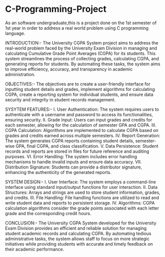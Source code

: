 # C-Programming-Project
As an software undergraduate,this is a project done on the 1st semester of 1st year in order to address a real world problem using C programming language.

INTRODUCTION:-
  The University CGPA System project aims to address the real-world problem faced by the University Exam Division in managing and calculating Cumulative Grade Point Averages (CGPA) for its students. This system streamlines the process of collecting grades, calculating CGPA, and generating reports for students. By automating these tasks, the system aims to improve efficiency, accuracy, and transparency in academic administration.
  
OBJECTIVES:-
 The objectives are to create a user-friendly interface for inputting student details and grades, implement algorithms for calculating CGPA, create a reporting system for individual students, and ensure data security and integrity in student records management.
 
SYSYTEM FEATURES:-
 I.	User Authentication: The system requires users to authenticate with a username and password to access its functionalities, ensuring security.
II.	Grade Input: Users can input grades and credits for each semester, allowing for the calculation of semester GPA and CGPA.
III.	CGPA Calculation: Algorithms are implemented to calculate CGPA based on grades and credits earned across multiple semesters.
IV.	Report Generation: The system generates CGPA reports containing student details, semester-wise GPA, final CGPA, and class classification.
V.	Data Persistence: Student records and reports are stored in files for future reference and auditing purposes.
VI.	Error Handling: The system includes error handling mechanisms to handle invalid inputs and ensure data accuracy.
VII.	Distribution Signature: Students can provide a distributor signature, enhancing the authenticity of the generated reports.

SYSTEM DESIGN:-
 I.	User Interface: The system employs a command-line interface using standard input/output functions for user interaction.
II.	Data Structures: Arrays and strings are used to store student information, grades, and credits.
III.	File Handling: File handling functions are utilized to read and write student data and reports to persistent storage.
IV.	Algorithms: CGPA calculation algorithms consider the grade points associated with each letter grade and the corresponding credit hours.

CONCLUSION:-
 The University CGPA System developed for the University Exam Division provides an efficient and reliable solution for managing student academic records and calculating CGPA. By automating tedious administrative tasks, the system allows staff to focus on more strategic initiatives while providing students with accurate and timely feedback on their academic performance.


